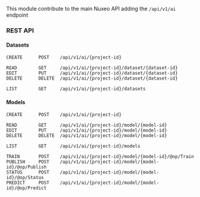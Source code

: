 
This module contribute to the main Nuxeo API adding the `/api/v1/ai` endpoint  

### REST API


#### Datasets

    CREATE		POST    /api/v1/ai/{project-id}

    READ		GET     /api/v1/ai/{project-id}/dataset/{dataset-id}
    EDIT      	PUT		/api/v1/ai/{project-id}/dataset/{dataset-id}
    DELETE	    DELETE  /api/v1/ai/{project-id}/dataset/{dataset-id}

    LIST        GET     /api/v1/ai/{project-id}/datasets


#### Models

    CREATE		POST 	/api/v1/ai/{project-id}

    READ		GET 	/api/v1/ai/{project-id}/model/{model-id}
    EDIT      	PUT		/api/v1/ai/{project-id}/model/{model-id}
    DELETE		DELETE  /api/v1/ai/{project-id}/model/{model-id}

    LIST        GET 	/api/v1/ai/{project-id}/models

    TRAIN       POST    /api/v1/ai/{project-id}/model/{model-id}/@op/Train
    PUBLISH     POST    /api/v1/ai/{project-id}/model/{model-id}/@op/Publish
    STATUS      POST    /api/v1/ai/{project-id}/model/{model-id}/@op/Status
    PREDICT     POST    /api/v1/ai/{project-id}/model/{model-id}/@op/Predict
    
